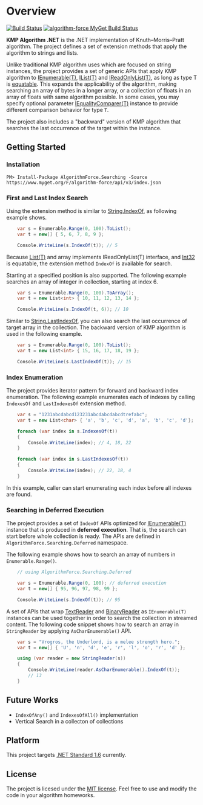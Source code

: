# Overview

[![Build Status](https://travis-ci.org/rvhuang/kmp-algorithm.svg?branch=master)](https://travis-ci.org/rvhuang/kmp-algorithm) [![algorithm-force MyGet Build Status](https://www.myget.org/BuildSource/Badge/algorithm-force?identifier=dae1708a-833c-4128-aaa9-0811c1fe33c6)](https://www.myget.org/feed/algorithm-force/package/nuget/AlgorithmForce.Searching)

**KMP Algorithm .NET** is the .NET implementation of Knuth–Morris–Pratt algorithm. The project defines a set of extension methods that apply the algorithm to strings and lists.

Unlike traditional KMP algorithm uses which are focused on string instances, the project provides a set of generic APIs that apply KMP algorithm to [IEnumerable(T)](https://docs.microsoft.com/en-us/dotnet/api/system.collections.generic.ienumerable-1), [IList(T)](https://docs.microsoft.com/en-us/dotnet/core/api/system.collections.generic.ilist-1) and [IReadOnlyList(T)](https://docs.microsoft.com/en-us/dotnet/core/api/system.collections.generic.ireadonlylist-1), as long as type T is [equatable](https://docs.microsoft.com/en-us/dotnet/core/api/system.iequatable-1). This expands the applicability of the algorithm, making searching an array of bytes in a longer array, or a collection of floats in an array of floats with same algorithm possible. In some cases, you may specify optional parameter [IEqualityComparer(T)](https://docs.microsoft.com/en-us/dotnet/core/api/system.collections.generic.iequalitycomparer-1) instance to provide different comparison behavior for type `T`.

The project also includes a "backward" version of KMP algorithm that searches the last occurrence of the target within the instance. 

## Getting Started

### Installation

    PM> Install-Package AlgorithmForce.Searching -Source https://www.myget.org/F/algorithm-force/api/v3/index.json

### First and Last Index Search

Using the extension method is similar to [String.IndexOf](https://docs.microsoft.com/en-us/dotnet/core/api/system.string#System_String_IndexOf_System_String_), as following example shows.

```cs
    var s = Enumerable.Range(0, 100).ToList();
    var t = new[] { 5, 6, 7, 8, 9 };

    Console.WriteLine(s.IndexOf(t)); // 5
```

Because [List(T)](https://docs.microsoft.com/en-us/dotnet/core/api/system.collections.generic.list-1) and array implements IReadOnlyList(T) interface, and [Int32](https://docs.microsoft.com/en-us/dotnet/core/api/system.int32) is equatable, the extension method ```IndexOf``` is available for search.

Starting at a specified position is also supported. The following example searches an array of integer in collection, starting at index 6.

```cs
    var s = Enumerable.Range(0, 100).ToArray();
    var t = new List<int> { 10, 11, 12, 13, 14 };

    Console.WriteLine(s.IndexOf(t, 6)); // 10
```

Similar to [String.LastIndexOf](https://docs.microsoft.com/en-us/dotnet/core/api/system.string#System_String_LastIndexOf_System_String_), you can also search the last occurrence of target array in the collection. 
The backward version of KMP algorithm is used in the following example.

```cs
    var s = Enumerable.Range(0, 100).ToList();
    var t = new List<int> { 15, 16, 17, 18, 19 };

    Console.WriteLine(s.LastIndexOf(t)); // 15
``` 

### Index Enumeration

The project provides iterator pattern for forward and backward index enumeration. The following example enumerates each of indexes by calling ```IndexesOf``` and ```LastIndexesOf``` extension method.

```cs
    var s = "1231abcdabcd123231abcdabcdabcdtrefabc";
    var t = new List<char> { 'a', 'b', 'c', 'd', 'a', 'b', 'c', 'd'};

    foreach (var index in s.IndexesOf(t))
    {
        Console.WriteLine(index); // 4, 18, 22
    }

    foreach (var index in s.LastIndexesOf(t))
    {
        Console.WriteLine(index); // 22, 18, 4
    }
```

In this example, caller can start enumerating each index before all indexes are found.

### Searching in Deferred Execution

The project provides a set of `IndexOf` APIs optimized for [IEnumerable(T)](https://docs.microsoft.com/en-us/dotnet/api/system.collections.generic.ienumerable-1) instance that is produced in **deferred execution**. That is, the search can start before whole collection is ready. The APIs are defined in `AlgorithmForce.Searching.Deferred` namespace.

The following example shows how to search an array of numbers in `Enumerable.Range()`.

```cs
    // using AlgorithmForce.Searching.Deferred

    var s = Enumerable.Range(0, 100); // deferred execution 
    var t = new[] { 95, 96, 97, 98, 99 };

    Console.WriteLine(s.IndexOf(t)); // 95
```

A set of APIs that wrap [TextReader](https://docs.microsoft.com/en-us/dotnet/api/system.io.textreader) and [BinaryReader](https://docs.microsoft.com/en-us/dotnet/api/system.io.binaryreader) as `IEnumerable(T)` instances can be used together in order to search the collection in streamed content. The following code snippet shows how to search an array in `StringReader` by applying `AsCharEnumerable()` API.

```cs
    var s = "Vrogros, the Underlord, is a melee strength hero.";
    var t = new[] { 'U', 'n', 'd', 'e', 'r', 'l', 'o', 'r', 'd' };

    using (var reader = new StringReader(s))
    {
        Console.WriteLine(reader.AsCharEnumerable().IndexOf(t)); 
        // 13
    }
```

## Future Works

* `IndexOfAny()` and `IndexesOfAll()` implementation
* Vertical Search in a collecton of collections

## Platform

This project targets [.NET Standard 1.6](https://github.com/dotnet/standard/blob/master/docs/versions/netstandard1.6.md) currently.

## License

The project is licesed under the [MIT license](LICENSE). Feel free to use and modify the code in your algorithm homeworks. 

